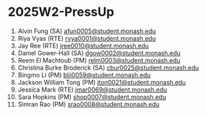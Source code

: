 # 2025W2-PressUp
1. Alvin Fung (SA) afun0005@student.monash.edu
2. Riya Vyas (RTE) rvya0001@student.monash.edu
3. Jay Ree (RTE) jree0010@student.monash.edu
4. Daniel Gower-Hall (SA) dgow0002@student.monash.edu
5. Reem El Machtoub (PM) relm0003@student.monash.edu
6. Christina Burke Broderick (SA) cbur0025@student.monash.edu
7. Bingmo Li (PM) blii0059@student.monash.edu
8. Jackson William Tong (PM) jton0021@student.monash.edu
9. Jessica Mark (RTE) jmar0069@student.monash.edu
10. Sara Hopkins (PM) shop0007@student.monash.edu 
11. Simran Rao (PM) srao0008@student.monash.edu